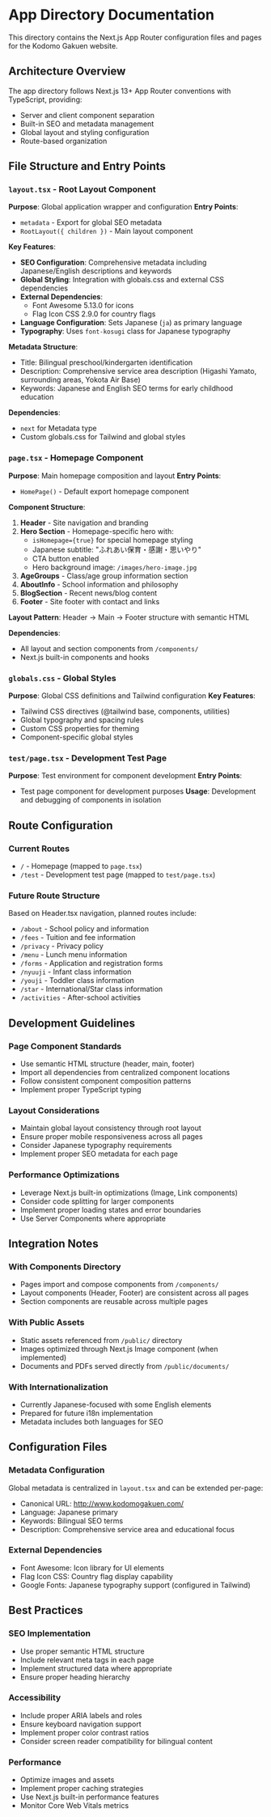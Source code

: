 # App Directory Documentation

This directory contains the Next.js App Router configuration files and pages for the Kodomo Gakuen website.

## Architecture Overview

The app directory follows Next.js 13+ App Router conventions with TypeScript, providing:
- Server and client component separation
- Built-in SEO and metadata management
- Global layout and styling configuration
- Route-based organization

## File Structure and Entry Points

### `layout.tsx` - Root Layout Component
**Purpose**: Global application wrapper and configuration
**Entry Points**:
- `metadata` - Export for global SEO metadata
- `RootLayout({ children })` - Main layout component

**Key Features**:
- **SEO Configuration**: Comprehensive metadata including Japanese/English descriptions and keywords
- **Global Styling**: Integration with globals.css and external CSS dependencies
- **External Dependencies**: 
  - Font Awesome 5.13.0 for icons
  - Flag Icon CSS 2.9.0 for country flags
- **Language Configuration**: Sets Japanese (`ja`) as primary language
- **Typography**: Uses `font-kosugi` class for Japanese typography

**Metadata Structure**:
- Title: Bilingual preschool/kindergarten identification
- Description: Comprehensive service area description (Higashi Yamato, surrounding areas, Yokota Air Base)
- Keywords: Japanese and English SEO terms for early childhood education

**Dependencies**:
- `next` for Metadata type
- Custom globals.css for Tailwind and global styles

### `page.tsx` - Homepage Component
**Purpose**: Main homepage composition and layout
**Entry Points**:
- `HomePage()` - Default export homepage component

**Component Structure**:
1. **Header** - Site navigation and branding
2. **Hero Section** - Homepage-specific hero with:
   - `isHomepage={true}` for special homepage styling
   - Japanese subtitle: "ふれあい保育・感謝・思いやり"
   - CTA button enabled
   - Hero background image: `/images/hero-image.jpg`
3. **AgeGroups** - Class/age group information section
4. **AboutInfo** - School information and philosophy
5. **BlogSection** - Recent news/blog content
6. **Footer** - Site footer with contact and links

**Layout Pattern**: Header → Main → Footer structure with semantic HTML

**Dependencies**:
- All layout and section components from `/components/`
- Next.js built-in components and hooks

### `globals.css` - Global Styles
**Purpose**: Global CSS definitions and Tailwind configuration
**Key Features**:
- Tailwind CSS directives (@tailwind base, components, utilities)
- Global typography and spacing rules
- Custom CSS properties for theming
- Component-specific global styles

### `test/page.tsx` - Development Test Page
**Purpose**: Test environment for component development
**Entry Points**:
- Test page component for development purposes
**Usage**: Development and debugging of components in isolation

## Route Configuration

### Current Routes
- `/` - Homepage (mapped to `page.tsx`)
- `/test` - Development test page (mapped to `test/page.tsx`)

### Future Route Structure
Based on Header.tsx navigation, planned routes include:
- `/about` - School policy and information
- `/fees` - Tuition and fee information
- `/privacy` - Privacy policy
- `/menu` - Lunch menu information
- `/forms` - Application and registration forms
- `/nyuuji` - Infant class information
- `/youji` - Toddler class information
- `/star` - International/Star class information
- `/activities` - After-school activities

## Development Guidelines

### Page Component Standards
- Use semantic HTML structure (header, main, footer)
- Import all dependencies from centralized component locations
- Follow consistent component composition patterns
- Implement proper TypeScript typing

### Layout Considerations
- Maintain global layout consistency through root layout
- Ensure proper mobile responsiveness across all pages
- Consider Japanese typography requirements
- Implement proper SEO metadata for each page

### Performance Optimizations
- Leverage Next.js built-in optimizations (Image, Link components)
- Consider code splitting for larger components
- Implement proper loading states and error boundaries
- Use Server Components where appropriate

## Integration Notes

### With Components Directory
- Pages import and compose components from `/components/`
- Layout components (Header, Footer) are consistent across all pages
- Section components are reusable across multiple pages

### With Public Assets
- Static assets referenced from `/public/` directory
- Images optimized through Next.js Image component (when implemented)
- Documents and PDFs served directly from `/public/documents/`

### With Internationalization
- Currently Japanese-focused with some English elements
- Prepared for future i18n implementation
- Metadata includes both languages for SEO

## Configuration Files

### Metadata Configuration
Global metadata is centralized in `layout.tsx` and can be extended per-page:
- Canonical URL: http://www.kodomogakuen.com/
- Language: Japanese primary
- Keywords: Bilingual SEO terms
- Description: Comprehensive service area and educational focus

### External Dependencies
- Font Awesome: Icon library for UI elements
- Flag Icon CSS: Country flag display capability
- Google Fonts: Japanese typography support (configured in Tailwind)

## Best Practices

### SEO Implementation
- Use proper semantic HTML structure
- Include relevant meta tags in each page
- Implement structured data where appropriate
- Ensure proper heading hierarchy

### Accessibility
- Include proper ARIA labels and roles
- Ensure keyboard navigation support
- Implement proper color contrast ratios
- Consider screen reader compatibility for bilingual content

### Performance
- Optimize images and assets
- Implement proper caching strategies
- Use Next.js built-in performance features
- Monitor Core Web Vitals metrics